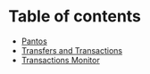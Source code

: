 # Table of contents

* [Pantos](README.md)
* [Transfers and Transactions](<README (1).md>)
* [Transactions Monitor](transactions-monitor.md)
